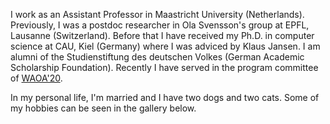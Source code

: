 I work as an Assistant Professor in Maastricht University (Netherlands).
Previously, I was a postdoc researcher in Ola Svensson's group at EPFL, Lausanne (Switzerland).
Before that I have received my Ph.D. in computer science at CAU, Kiel (Germany) where I was
adviced by Klaus Jansen. I am alumni of the Studienstiftung des deutschen Volkes (German Academic Scholarship Foundation).
Recently I have served in the program committee of [WAOA'20](http://algo2020.di.unipi.it/WAOA2020/).

In my personal life, I'm married and I have two dogs and two cats. Some of my hobbies can be seen in the gallery below.
